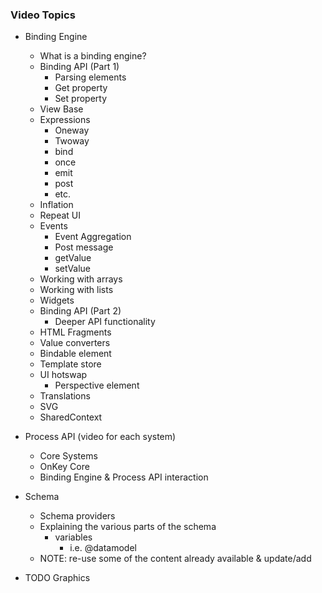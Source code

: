 ### Video Topics

- Binding Engine
    - What is a binding engine?
    - Binding API (Part 1)
        - Parsing elements
        - Get property
        - Set property
    - View Base
    - Expressions
        - Oneway
        - Twoway
        - bind
        - once
        - emit
        - post
        - etc.
    - Inflation
    - Repeat UI
    - Events
        - Event Aggregation
        - Post message
        - getValue
        - setValue
    - Working with arrays
    - Working with lists
    - Widgets
    - Binding API (Part 2)
        - Deeper API functionality
    - HTML Fragments
    - Value converters
    - Bindable element
    - Template store
    - UI hotswap
        - Perspective element
    - Translations
    - SVG
    - SharedContext


- Process API (video for each system)
    - Core Systems
    - OnKey Core
    - Binding Engine & Process API interaction


- Schema
    - Schema providers
    - Explaining the various parts of the schema 
        - variables
            - i.e. @datamodel
    - NOTE: re-use some of the content already available & update/add


- TODO Graphics

